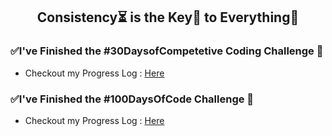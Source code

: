 <h2 align="center">
	Consistency⏳ is the Key🔑 to Everything🏅
</h2>

### ✅I've Finished the #30DaysofCompetetive Coding Challenge 🥳
* Checkout my Progress Log : [Here](https://github.com/AbhiramReddyD/Algorithm-DataStructures/blob/master/README.md)

### ✅I've Finished the #100DaysOfCode Challenge 💯
* Checkout my Progress Log : [Here](https://github.com/AbhiramReddyD/100-Days-of-Code/blob/master/%5B2%5DProgressLog.md)
